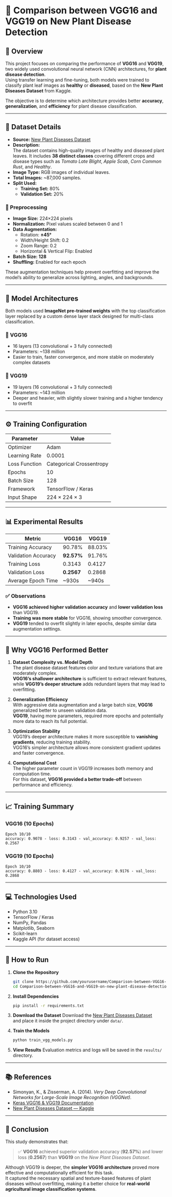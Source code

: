 # 🌿 Comparison between VGG16 and VGG19 on New Plant Disease Detection

## 📘 Overview
This project focuses on comparing the performance of **VGG16** and **VGG19**, two widely used convolutional neural network (CNN) architectures, for **plant disease detection**.  
Using transfer learning and fine-tuning, both models were trained to classify plant leaf images as **healthy** or **diseased**, based on the **New Plant Diseases Dataset** from Kaggle.

The objective is to determine which architecture provides better **accuracy**, **generalization**, and **efficiency** for plant disease classification.

---

## 📂 Dataset Details

- **Source:** [New Plant Diseases Dataset](https://www.kaggle.com/datasets/vipoooool/new-plant-diseases-dataset)  
- **Description:**  
  The dataset contains high-quality images of healthy and diseased plant leaves. It includes **38 distinct classes** covering different crops and disease types such as *Tomato Late Blight*, *Apple Scab*, *Corn Common Rust*, and *Healthy*.  
- **Image Type:** RGB images of individual leaves.  
- **Total Images:** ~87,000 samples.  
- **Split Used:**
  - **Training Set:** 80%  
  - **Validation Set:** 20%

### 🧹 Preprocessing
- **Image Size:** 224×224 pixels  
- **Normalization:** Pixel values scaled between 0 and 1  
- **Data Augmentation:**  
  - Rotation: **±45°**  
  - Width/Height Shift: 0.2  
  - Zoom Range: 0.2  
  - Horizontal & Vertical Flip: Enabled  
- **Batch Size:** **128**  
- **Shuffling:** Enabled for each epoch  

These augmentation techniques help prevent overfitting and improve the model’s ability to generalize across lighting, angles, and backgrounds.

---

## 🧠 Model Architectures

Both models used **ImageNet pre-trained weights** with the top classification layer replaced by a custom dense layer stack designed for multi-class classification.

### 🔹 VGG16
- 16 layers (13 convolutional + 3 fully connected)  
- Parameters: ~138 million  
- Easier to train, faster convergence, and more stable on moderately complex datasets  

### 🔹 VGG19
- 19 layers (16 convolutional + 3 fully connected)  
- Parameters: ~143 million  
- Deeper and heavier, with slightly slower training and a higher tendency to overfit  

---

## ⚙️ Training Configuration

| Parameter | Value |
|------------|--------|
| Optimizer | Adam |
| Learning Rate | 0.0001 |
| Loss Function | Categorical Crossentropy |
| Epochs | 10 |
| Batch Size | 128 |
| Framework | TensorFlow / Keras |
| Input Shape | 224 × 224 × 3 |

---

## 📊 Experimental Results

| Metric | **VGG16** | **VGG19** |
|--------|------------|------------|
| Training Accuracy | 90.78% | 88.03% |
| Validation Accuracy | **92.57%** | 91.76% |
| Training Loss | 0.3143 | 0.4127 |
| Validation Loss | **0.2567** | 0.2868 |
| Average Epoch Time | ~930s | ~940s |

### ✅ Observations
- **VGG16 achieved higher validation accuracy** and **lower validation loss** than VGG19.  
- **Training was more stable** for VGG16, showing smoother convergence.  
- **VGG19** tended to overfit slightly in later epochs, despite similar data augmentation settings.

---

## 🧩 Why VGG16 Performed Better

1. **Dataset Complexity vs. Model Depth**  
   The plant disease dataset features color and texture variations that are moderately complex.  
   **VGG16’s shallower architecture** is sufficient to extract relevant features, while **VGG19’s deeper structure** adds redundant layers that may lead to overfitting.

2. **Generalization Efficiency**  
   With aggressive data augmentation and a large batch size, **VGG16** generalized better to unseen validation data.  
   **VGG19**, having more parameters, required more epochs and potentially more data to reach its full potential.

3. **Optimization Stability**  
   VGG19’s deeper architecture makes it more susceptible to **vanishing gradients**, reducing training stability.  
   VGG16’s simpler architecture allows more consistent gradient updates and faster convergence.

4. **Computational Cost**  
   The higher parameter count in VGG19 increases both memory and computation time.  
   For this dataset, **VGG16 provided a better trade-off** between performance and efficiency.

---

## 📈 Training Summary

### VGG16 (10 Epochs)
```
Epoch 10/10
accuracy: 0.9078 - loss: 0.3143 - val_accuracy: 0.9257 - val_loss: 0.2567
```

### VGG19 (10 Epochs)
```
Epoch 10/10
accuracy: 0.8803 - loss: 0.4127 - val_accuracy: 0.9176 - val_loss: 0.2868
```

---

## 💻 Technologies Used
- Python 3.10  
- TensorFlow / Keras  
- NumPy, Pandas  
- Matplotlib, Seaborn  
- Scikit-learn  
- Kaggle API (for dataset access)

---

## 🚀 How to Run

1. **Clone the Repository**
   ```bash
   git clone https://github.com/yourusername/Comparison-between-VGG16-and-VGG19-on-new-plant-disease-detection.git
   cd Comparison-between-VGG16-and-VGG19-on-new-plant-disease-detection
   ```

2. **Install Dependencies**
   ```bash
   pip install -r requirements.txt
   ```

3. **Download the Dataset**
   Download the [New Plant Diseases Dataset](https://www.kaggle.com/datasets/vipoooool/new-plant-diseases-dataset)  
   and place it inside the project directory under `data/`.

4. **Train the Models**
   ```bash
   python train_vgg_models.py
   ```

5. **View Results**
   Evaluation metrics and logs will be saved in the `results/` directory.

---

## 📚 References
- Simonyan, K., & Zisserman, A. (2014). *Very Deep Convolutional Networks for Large-Scale Image Recognition (VGGNet).*  
- [Keras VGG16 & VGG19 Documentation](https://keras.io/api/applications/vgg/)  
- [New Plant Diseases Dataset — Kaggle](https://www.kaggle.com/datasets/vipoooool/new-plant-diseases-dataset)

---

## 🏁 Conclusion
This study demonstrates that:
> ✅ **VGG16** achieved superior validation accuracy (**92.57%**) and lower loss (**0.2567**) than **VGG19** on the *New Plant Diseases Dataset*.

Although VGG19 is deeper, the **simpler VGG16 architecture** proved more effective and computationally efficient for this task.  
It captured the necessary spatial and texture-based features of plant diseases without overfitting, making it a better choice for **real-world agricultural image classification systems**.
